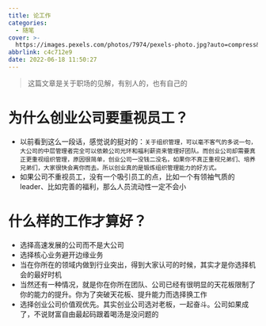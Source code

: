```yaml
---
title: 论工作
categories:
  - 随笔
cover: >-
  https://images.pexels.com/photos/7974/pexels-photo.jpg?auto=compress&cs=tinysrgb&dpr=2&w=500
abbrlink: c4c712e9
date: 2022-06-18 11:50:27
---
```


> 这篇文章是关于职场的见解，有别人的，也有自己的

# 为什么创业公司要重视员工？

- 以前看到这么一段话，感觉说的挺对的：`关于组织管理，可以毫不客气的多说一句，大公司的中层管理者完全可以依赖公司光环和福利薪资来管理好团队。而创业公司却需要真正更重视组织管理，原因很简单，创业公司一没钱二没名，如果你不真正重视兄弟们、培养兄弟们，大家很快会离你而去。所以创业真的是锻炼组织管理能力的好方式。`
- 如果公司不重视员工，没有一个吸引员工的点，比如一个有领袖气质的leader、比如完善的福利，那么人员流动性一定不会小

# 什么样的工作才算好？

- 选择高速发展的公司而不是大公司
- 选择核心业务避开边缘业务
- 当在你所在的领域内做到行业突出，得到大家认可的时候，其实才是你选择机会的最好时机
- 当然还有一种情况，就是你在你所在团队、公司已经有很明显的天花板限制了你的能力的提升。你为了突破天花板、提升能力而选择换工作
- 选择创业公司价值观优先。其实创业公司选对老板，一起奋斗。公司如果成了，不说财富自由最起码跟着喝汤是没问题的